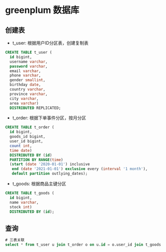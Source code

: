 # greenplum 数据库

## 创建表

- t_user: 根据用户ID分区表，创建复制表

```sql
CREATE TABLE t_user (
  id bigint,
  username varchar,
  password varchar,
  email varchar,
  phone varchar,
  gender smallint,
  birthday date,
  country varchar,
  province varchar,
  city varchar,
  area varchar)
  DISTRIBUTED REPLICATED;
```

- t_order: 根据下单事件分区，按月分区
```sql
CREATE TABLE t_order (
  id bigint,
  goods_id bigint,
  user_id bigint,
  count int,
  time date)
  DISTRIBUTED BY (id)  
  PARTITION BY RANGE(time)    
  (start (date '2020-01-01') inclusive
   end (date '2021-01-01') exclusive every (interval '1 month'),
   default partition outlying_dates); 
```

- t_goods: 根据商品主键分区
```sql
CREATE TABLE t_goods (
  id bigint,
  name varchar,
  stock int)
  DISTRIBUTED BY (id); 
```

## 查询

```sql
# 三表关联
select * from t_user u join t_order o on u.id = o.user_id join t_goods g on o.goods_id = g.id;
```